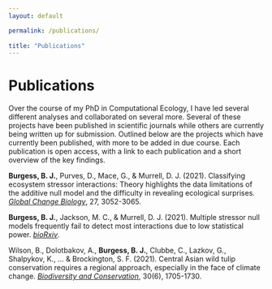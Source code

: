 ```yaml
---
layout: default

permalink: /publications/
  
title: "Publications"
---
```

  
# Publications

  
Over the course of my PhD in Computational Ecology, I have led several different analyses and collaborated on several more. Several of these projects have been published in scientific journals while others are currently being written up for submission. Outlined below are the projects which have currently been published, with more to be added in due course. Each publication is open access, with a link to each publication and a short overview of the key findings.


**Burgess, B. J.**, Purves, D., Mace, G., & Murrell, D. J. (2021). Classifying ecosystem stressor interactions: Theory highlights the data limitations of the additive null model and the difficulty in revealing ecological surprises. [*Global Change Biology*](https://onlinelibrary.wiley.com/doi/full/10.1111/gcb.15630), 27, 3052-3065.

**Burgess, B. J.**, Jackson, M. C., & Murrell, D. J. (2021). Multiple stressor null models frequently fail to detect most interactions due to low statistical power. [*bioRxiv*](https://www.biorxiv.org/content/10.1101/2021.07.21.453207v1.abstract).

Wilson, B., Dolotbakov, A., **Burgess, B. J.**, Clubbe, C., Lazkov, G., Shalpykov, K., ... & Brockington, S. F. (2021). Central Asian wild tulip conservation requires a regional approach, especially in the face of climate change. [*Biodiversity and Conservation*](https://link.springer.com/article/10.1007/s10531-021-02165-z), 30(6), 1705-1730.